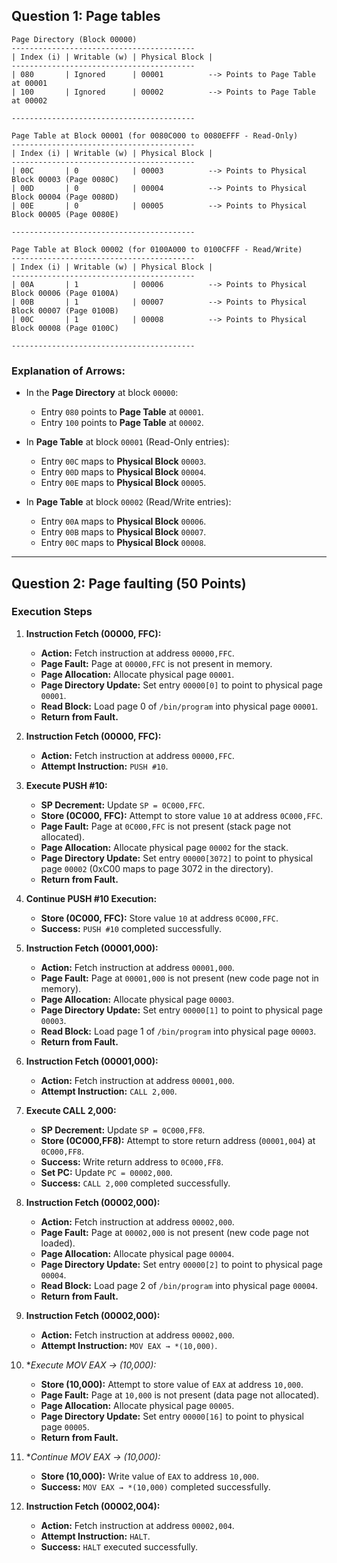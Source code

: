 ## Question 1: Page tables
```
Page Directory (Block 00000)
-----------------------------------------
| Index (i) | Writable (w) | Physical Block |
-----------------------------------------
| 080       | Ignored      | 00001          --> Points to Page Table at 00001
| 100       | Ignored      | 00002          --> Points to Page Table at 00002

-----------------------------------------

Page Table at Block 00001 (for 0080C000 to 0080EFFF - Read-Only)
-----------------------------------------
| Index (i) | Writable (w) | Physical Block |
-----------------------------------------
| 00C       | 0            | 00003          --> Points to Physical Block 00003 (Page 0080C)
| 00D       | 0            | 00004          --> Points to Physical Block 00004 (Page 0080D)
| 00E       | 0            | 00005          --> Points to Physical Block 00005 (Page 0080E)

-----------------------------------------

Page Table at Block 00002 (for 0100A000 to 0100CFFF - Read/Write)
-----------------------------------------
| Index (i) | Writable (w) | Physical Block |
-----------------------------------------
| 00A       | 1            | 00006          --> Points to Physical Block 00006 (Page 0100A)
| 00B       | 1            | 00007          --> Points to Physical Block 00007 (Page 0100B)
| 00C       | 1            | 00008          --> Points to Physical Block 00008 (Page 0100C)

-----------------------------------------
```

### Explanation of Arrows:
- In the **Page Directory** at block `00000`:
  - Entry `080` points to **Page Table** at `00001`.
  - Entry `100` points to **Page Table** at `00002`.

- In **Page Table** at block `00001` (Read-Only entries):
  - Entry `00C` maps to **Physical Block** `00003`.
  - Entry `00D` maps to **Physical Block** `00004`.
  - Entry `00E` maps to **Physical Block** `00005`.

- In **Page Table** at block `00002` (Read/Write entries):
  - Entry `00A` maps to **Physical Block** `00006`.
  - Entry `00B` maps to **Physical Block** `00007`.
  - Entry `00C` maps to **Physical Block** `00008`.



---

## Question 2: Page faulting (50 Points)
### Execution Steps

1. **Instruction Fetch (00000, FFC):**
   - **Action:** Fetch instruction at address `00000,FFC`.
   - **Page Fault:** Page at `00000,FFC` is not present in memory.
   - **Page Allocation:** Allocate physical page `00001`.
   - **Page Directory Update:** Set entry `00000[0]` to point to physical page `00001`.
   - **Read Block:** Load page 0 of `/bin/program` into physical page `00001`.
   - **Return from Fault.**

2. **Instruction Fetch (00000, FFC):**
   - **Action:** Fetch instruction at address `00000,FFC`.
   - **Attempt Instruction:** `PUSH #10`.

3. **Execute PUSH #10:**
   - **SP Decrement:** Update `SP = 0C000,FFC`.
   - **Store (0C000, FFC):** Attempt to store value `10` at address `0C000,FFC`.
   - **Page Fault:** Page at `0C000,FFC` is not present (stack page not allocated).
   - **Page Allocation:** Allocate physical page `00002` for the stack.
   - **Page Directory Update:** Set entry `00000[3072]` to point to physical page `00002` (0xC00 maps to page 3072 in the directory).
   - **Return from Fault.**

4. **Continue PUSH #10 Execution:**
   - **Store (0C000, FFC):** Store value `10` at address `0C000,FFC`.
   - **Success:** `PUSH #10` completed successfully.

5. **Instruction Fetch (00001,000):**
   - **Action:** Fetch instruction at address `00001,000`.
   - **Page Fault:** Page at `00001,000` is not present (new code page not in memory).
   - **Page Allocation:** Allocate physical page `00003`.
   - **Page Directory Update:** Set entry `00000[1]` to point to physical page `00003`.
   - **Read Block:** Load page 1 of `/bin/program` into physical page `00003`.
   - **Return from Fault.**

6. **Instruction Fetch (00001,000):**
   - **Action:** Fetch instruction at address `00001,000`.
   - **Attempt Instruction:** `CALL 2,000`.

7. **Execute CALL 2,000:**
   - **SP Decrement:** Update `SP = 0C000,FF8`.
   - **Store (0C000,FF8):** Attempt to store return address (`00001,004`) at `0C000,FF8`.
   - **Success:** Write return address to `0C000,FF8`.
   - **Set PC:** Update `PC = 00002,000`.
   - **Success:** `CALL 2,000` completed successfully.

8. **Instruction Fetch (00002,000):**
   - **Action:** Fetch instruction at address `00002,000`.
   - **Page Fault:** Page at `00002,000` is not present (new code page not loaded).
   - **Page Allocation:** Allocate physical page `00004`.
   - **Page Directory Update:** Set entry `00000[2]` to point to physical page `00004`.
   - **Read Block:** Load page 2 of `/bin/program` into physical page `00004`.
   - **Return from Fault.**

9. **Instruction Fetch (00002,000):**
   - **Action:** Fetch instruction at address `00002,000`.
   - **Attempt Instruction:** `MOV EAX → *(10,000)`.

10. **Execute MOV EAX → *(10,000):**
    - **Store (10,000):** Attempt to store value of `EAX` at address `10,000`.
    - **Page Fault:** Page at `10,000` is not present (data page not allocated).
    - **Page Allocation:** Allocate physical page `00005`.
    - **Page Directory Update:** Set entry `00000[16]` to point to physical page `00005`.
    - **Return from Fault.**

11. **Continue MOV EAX → *(10,000):**
    - **Store (10,000):** Write value of `EAX` to address `10,000`.
    - **Success:** `MOV EAX → *(10,000)` completed successfully.

12. **Instruction Fetch (00002,004):**
    - **Action:** Fetch instruction at address `00002,004`.
    - **Attempt Instruction:** `HALT`.
    - **Success:** `HALT` executed successfully.


